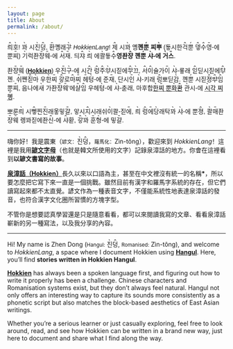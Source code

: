 ```yaml
---
layout: page
title: About
permalink: /about/
---
```


<p lang="ko" style="font-family:Sans-serif, Noto Sans"> 
<ruby class="ruby" style="position: relative">릐<rt style="font-size:120%;position:absolute;top: -1.15em;left: 0.2em;z-index: -1">ꞈ</rt></ruby><ruby class="ruby" style="position: relative">호<rt style="font-size:120%;position:absolute;top: -1.15em;left: 0.2em;z-index: -1">ˎ</rt></ruby>! <ruby class="ruby" style="position: relative">꽈<rt style="font-size:120%;position:absolute;top: -1.15em;left: 0.2em;z-index: -1">ˎ</rt></ruby> 시<ruby class="ruby" style="position: relative">진<rt style="font-size:120%;position:absolute;top: -1.15em;left: 0.2em;z-index: -1">ˎ</rt></ruby><ruby class="ruby" style="position: relative">덩<rt style="font-size:120%;position:absolute;top: -1.15em;left: 0.2em;z-index: -1">ꞈ</rt></ruby>, <ruby class="ruby" style="position: relative">환<rt style="font-size: 120%;position: absolute;top: -1.15em;left: 0.2em;z-index: -1">ˍ</rt></ruby>꼥래<ruby class="ruby" style="position: relative">ᄀᅷ<rt style="font-size: 120%;position: absolute;top: -1.15em;left: 0.2em;z-index: -1">ˎ</rt></ruby> <i>HokkienLang</i>! <ruby class="ruby" style="position: relative">제<rt style="font-size:120%;position:absolute;top: -1.15em;left: 0.2em;z-index: -1">ꞈ</rt></ruby> 시<ruby class="ruby" style="position: relative">꽈<rt style="font-size:120%;position:absolute;top: -1.15em;left: 0.2em;z-index: -1">ˎ</rt></ruby> 옝<b>꼔<ruby class="ruby" style="position: relative">뿐<rt style="font-size:120%;position:absolute;top: -1.15em;left: 0.2em;z-index: -1">ˏ</rt></ruby> 찌<ruby class="ruby" style="position: relative">뿌<rt style="font-size:120%;position:absolute;top: -1.15em;left: 0.2em;z-index: -1">ˎ</rt></ruby></b> (둏시한<ruby class="ruby" style="position: relative">걱<rt style="font-size: 120%;position: absolute;top: -1.15em;left: 0.2em;z-index: -1">ꞈ</rt></ruby><ruby class="ruby" style="position: relative">뿐<rt style="font-size: 120%;position: absolute;top: -1.15em;left: 0.2em;z-index: -1">ˏ</rt></ruby> <ruby class="ruby" style="position: relative">뎋<rt style="font-size: 120%;position: absolute;top: -1.15em;left: 0.2em;z-index: -1">ꞈ</rt></ruby><ruby class="ruby" style="position: relative">수<rt style="font-size: 120%;position: absolute;top: -1.15em;left: 0.2em;z-index: -1">ꞈ</rt></ruby><ruby class="ruby" style="position: relative">영<rt style="font-size: 120%;position: absolute;top: -1.15em;left: 0.2em;z-index: -1">ˍ</rt></ruby>-에 뿐<ruby class="ruby" style="position: relative">찌<rt style="font-size: 120%;position: absolute;top: -1.15em;left: 0.2em;z-index: -1">ˍ</rt></ruby>) <ruby class="ruby" style="position: relative">기<rt style="font-size: 120%;position: absolute;top: -1.15em;left: 0.2em;z-index: -1">ˎ</rt></ruby>럭좐<ruby class="ruby" style="position: relative">쟝<rt style="font-size: 120%;position: absolute;top: -1.15em;left: 0.2em;z-index: -1">ˍ</rt></ruby><ruby class="ruby" style="position: relative">웨<rt style="font-size: 120%;position: absolute;top: -1.15em;left: 0.2em;z-index: -1">ˍ</rt></ruby>-에 <ruby class="ruby" style="position: relative">서<rt style="font-size: 120%;position: absolute;top: -1.15em;left: 0.2em;z-index: -1">ꞈ</rt></ruby><ruby class="ruby" style="position: relative">재<rt style="font-size: 120%;position: absolute;top: -1.15em;left: 0.2em;z-index: -1">ˍ</rt></ruby>. 듸<ruby class="ruby" style="position: relative">쟈<rt style="font-size: 120%;position: absolute;top: -1.15em;left: 0.2em;z-index: -1">ꞈ</rt></ruby> <ruby class="ruby" style="position: relative">릐<rt style="font-size: 120%;position: absolute;top: -1.15em;left: 0.2em;z-index: -1">ˎ</rt></ruby> 에<ruby class="ruby" style="position: relative">콸<rt style="font-size: 120%;position: absolute;top: -1.15em;left: 0.2em;z-index: -1">ˎ</rt></ruby>둏<ruby class="ruby" style="position: relative">수<rt style="font-size: 120%;position: absolute;top: -1.15em;left: 0.2em;z-index: -1">ꞈ</rt></ruby><b>영좐<ruby class="ruby" style="position: relative">쟝<rt style="font-size: 120%;position: absolute;top: -1.15em;left: 0.2em;z-index: -1">ꞈ</rt></ruby> 꼔<ruby class="ruby" style="position: relative">뿐<rt style="font-size: 120%;position: absolute;top: -1.15em;left: 0.2em;z-index: -1">ˏ</rt></ruby> <ruby class="ruby" style="position: relative">샤<rt style="font-size: 120%;position: absolute;top: -1.15em;left: 0.2em;z-index: -1">ˎ</rt></ruby>-에 <ruby class="ruby" style="position: relative">거<rt style="font-size: 120%;position: absolute;top: -1.15em;left: 0.2em;z-index: -1">ˎ</rt></ruby><ruby class="ruby" style="position: relative">스<rt style="font-size: 120%;position: absolute;top: -1.15em;left: 0.2em;z-index: -1">ˍ</rt></ruby></b>.
</p> 

<p lang="ko" style="font-family:Sans-serif, Noto Sans">
좐<ruby class="ruby" style="position: relative">쟝<rt style="font-size: 120%;position: absolute;top: -1.15em;left: 0.2em;z-index: -1">ˍ</rt></ruby><ruby class="ruby" style="position: relative">웨<rt style="font-size: 120%;position: absolute;top: -1.15em;left: 0.2em;z-index: -1">ˍ</rt></ruby> (<a href="https://en.wikipedia.org/wiki/Hokkien"><strong>Hokkien</strong></a>) 우<ruby class="ruby" style="position: relative">진<rt style="font-size: 120%;position: absolute;top: -1.15em;left: 0.2em;z-index: -1">ˍ</rt></ruby><ruby class="ruby" style="position: relative">구<rt style="font-size: 120%;position: absolute;top: -1.15em;left: 0.2em;z-index: -1">ˎ</rt></ruby>-에 시<ruby class="ruby" style="position: relative">간<rt style="font-size: 120%;position: absolute;top: -1.15em;left: 0.2em;z-index: -1">ꞈ</rt></ruby> <ruby class="ruby" style="position: relative">렁<rt style="font-size: 120%;position: absolute;top: -1.15em;left: 0.2em;z-index: -1">ꞈ</rt></ruby><ruby class="ruby" style='position: relative'>주<rt style='font-size: 120%;position: absolute;top: -1.15em;left: 0.2em;z-index: -1'>ꞈ</rt></ruby><ruby class="ruby" style='position: relative'>ᄋᆤ<rt style='font-size: 120%;position: absolute;top: -1.15em;left: 0.2em;z-index: -1'>ˎ</rt></ruby>시짇에<ruby class="ruby" style="position: relative">ᄏᅷ<rt style="font-size: 120%;position: absolute;top: -1.15em;left: 0.2em;z-index: -1">ꞈ</rt></ruby><ruby class="ruby" style="position: relative">끄<rt style="font-size: 120%;position: absolute;top: -1.15em;left: 0.2em;z-index: -1">ˎ</rt></ruby>, <ruby class="ruby" style="position: relative">서<rt style="font-size: 120%;position: absolute;top: -1.15em;left: 0.2em;z-index: -1">ꞈ</rt></ruby><ruby class="ruby" style="position: relative">이<rt style="font-size: 120%;position: absolute;top: -1.15em;left: 0.2em;z-index: -1">ꞈ</rt></ruby>슐가<ruby class="ruby" style="position: relative">이<rt style="font-size: 120%;position: absolute;top: -1.15em;left: 0.2em;z-index: -1">ˍ</rt></ruby> <ruby class="ruby" style="position: relative">샤<rt style="font-size: 120%;position: absolute;top: -1.15em;left: 0.2em;z-index: -1">ˎ</rt></ruby>-롷래 <ruby class="ruby" style="position: relative">읻<rt style="font-size: 120%;position: absolute;top: -1.15em;left: 0.2em;z-index: -1">ꞈ</rt></ruby>딛시짇에<ruby class="ruby" style="position: relative">ᄐᆤ<rt style="font-size: 120%;position: absolute;top: -1.15em;left: 0.2em;z-index: -1">ꞈ</rt></ruby>졘. <ruby class="ruby" style="position: relative">쉬<rt style="font-size: 120%;position: absolute;top: -1.15em;left: 0.2em;z-index: -1">ˍ</rt></ruby>쪤<ruby class="ruby" style="position: relative">짇<rt style="font-size: 120%;position: absolute;top: -1.15em;left: 0.2em;z-index: -1">ꞈ</rt></ruby><ruby class="ruby" style="position: relative">마<rt style="font-size: 120%;position: absolute;top: -1.15em;left: 0.2em;z-index: -1">ˎ</rt></ruby> 우<ruby class="ruby" style="position: relative">한<rt style="font-size: 120%;position: absolute;top: -1.15em;left: 0.2em;z-index: -1">ˎ</rt></ruby><ruby class="ruby" style="position: relative">찌<rt style="font-size: 120%;position: absolute;top: -1.15em;left: 0.2em;z-index: -1">ˍ</rt></ruby> <ruby class="ruby" style="position: relative">갛<rt style="font-size: 120%;position: absolute;top: -1.15em;left: 0.2em;z-index: -1">ꞈ</rt></ruby>로<ruby class="ruby" style="position: relative">마<rt style="font-size: 120%;position: absolute;top: -1.15em;left: 0.2em;z-index: -1">ꞈ</rt></ruby><ruby class="ruby" style="position: relative">찌<rt style="font-size: 120%;position: absolute;top: -1.15em;left: 0.2em;z-index: -1">ˍ</rt></ruby> <ruby class="ruby" style="position: relative">헤<rt style="font-size: 120%;position: absolute;top: -1.15em;left: 0.2em;z-index: -1">ˍ</rt></ruby><ruby class="ruby" style="position: relative">텅<rt style="font-size: 120%;position: absolute;top: -1.15em;left: 0.2em;z-index: -1">ˎ</rt></ruby>-에 준<ruby class="ruby" style="position: relative">재<rt style="font-size: 120%;position: absolute;top: -1.15em;left: 0.2em;z-index: -1">ˍ</rt></ruby>, 단시<ruby class="ruby" style="position: relative">인<rt style="font-size: 120%;position: absolute;top: -1.15em;left: 0.2em;z-index: -1">ˍ</rt></ruby> <ruby class="ruby" style="position: relative">샤<rt style="font-size: 120%;position: absolute;top: -1.15em;left: 0.2em;z-index: -1">ˎ</rt></ruby>-키래 <ruby class="ruby" style="position: relative">렁<rt style="font-size: 120%;position: absolute;top: -1.15em;left: 0.2em;z-index: -1">ꞈ</rt></ruby>뽀딛<ruby class="ruby" style="position: relative">감<rt style="font-size:120%;position:absolute;top: -1.15em;left: 0.2em;z-index: -1">ˎ</rt></ruby>. 꼔<ruby class="ruby" style="position: relative">뿐<rt style="font-size: 120%;position: absolute;top: -1.15em;left: 0.2em;z-index: -1">ˏ</rt></ruby> 시짇<ruby class="ruby" style="position: relative">졍<rt style="font-size: 120%;position: absolute;top: -1.15em;left: 0.2em;z-index: -1">ꞈ</rt></ruby><ruby class="ruby" style="position: relative">ᄇᆤ<rt style="font-size: 120%;position: absolute;top: -1.15em;left: 0.2em;z-index: -1">ꞈ</rt></ruby><ruby class="ruby" style="position: relative">임<rt style="font-size: 120%;position: absolute;top: -1.15em;left: 0.2em;z-index: -1">ꞈ</rt></ruby> 뿐<ruby class="ruby" style="position: relative">찌<rt style="font-size: 120%;position: absolute;top: -1.15em;left: 0.2em;z-index: -1">ˍ</rt></ruby>, 음나에<ruby class="ruby" style="position: relative">새<rt style="font-size: 120%;position: absolute;top: -1.15em;left: 0.2em;z-index: -1">ˎ</rt></ruby> 가좐<ruby class="ruby" style="position: relative">쟝<rt style="font-size: 120%;position: absolute;top: -1.15em;left: 0.2em;z-index: -1">ˍ</rt></ruby><ruby class="ruby" style="position: relative">웨<rt style="font-size: 120%;position: absolute;top: -1.15em;left: 0.2em;z-index: -1">ˍ</rt></ruby>’에<ruby class="ruby" style="position: relative">샬<rt style="font-size: 120%;position: absolute;top: -1.15em;left: 0.2em;z-index: -1">ˍ</rt></ruby><ruby class="ruby" style="position: relative">임<rt style="font-size: 120%;position: absolute;top: -1.15em;left: 0.2em;z-index: -1">ꞈ</rt></ruby> 우헤<ruby class="ruby" style="position: relative">텅<rt style="font-size: 120%;position: absolute;top: -1.15em;left: 0.2em;z-index: -1">ˎ</rt></ruby>-에 <ruby class="ruby" style="position: relative">샤<rt style="font-size: 120%;position: absolute;top: -1.15em;left: 0.2em;z-index: -1">ˎ</rt></ruby>-춛래, 마후합<a style="color:black;text-decoration: underline dotted;cursor: help" title="(漢) 漢字文化圈"><ruby class="ruby" style="position: relative">한<rt style="font-size: 120%;position: absolute;top: -1.15em;left: 0.2em;z-index: -1">ˎ</rt></ruby><ruby class="ruby" style="position: relative">찌<rt style="font-size: 120%;position: absolute;top: -1.15em;left: 0.2em;z-index: -1">ˍ</rt></ruby> 뿐<ruby class="ruby" style="position: relative">화<rt style="font-size: 120%;position: absolute;top: -1.15em;left: 0.2em;z-index: -1">ˎ</rt></ruby><ruby class="ruby" style="position: relative">콴<rt style="font-size: 120%;position: absolute;top: -1.15em;left: 0.2em;z-index: -1">ꞈ</rt></ruby></a> <ruby class="ruby" style="position: relative">관<rt style="font-size: 120%;position: absolute;top: -1.15em;left: 0.2em;z-index: -1">ˎ</rt></ruby>시-에 <a style="color:black;text-decoration: underline dotted;cursor: help" title="(漢) 四角字型"><ruby class="ruby" style="position: relative">시<rt style="font-size:120%;position:absolute;top: -1.15em;left: 0.2em;z-index: -1">ˎ</rt></ruby>각 찌<ruby class="ruby" style="position: relative">혱<rt style="font-size:120%;position:absolute;top: -1.15em;left: 0.2em;z-index: -1">ˏ</rt></ruby></a>.
</p>

<p lang="ko" style="font-family:Sans-serif, Noto Sans">
뽀룬<ruby style="position: relative">릐<rt style="font-size: 120%;position: absolute;top: -1.15em;left: 0.2em;z-index: -1">ˎ</rt></ruby> 시<ruby style="position: relative">뼇<rt style="font-size: 120%;position: absolute;top: -1.15em;left: 0.2em;z-index: -1">ꞈ</rt></ruby>찐<ruby style="position: relative">진<rt style="font-size: 120%;position: absolute;top: -1.15em;left: 0.2em;z-index: -1">ˍ</rt></ruby>래옿밓<ruby style="position: relative">걀<rt style="font-size: 120%;position: absolute;top: -1.15em;left: 0.2em;z-index: -1">ˍ</rt></ruby>, 앟시<ruby style="position: relative">지<rt style="font-size: 120%;position: absolute;top: -1.15em;left: 0.2em;z-index: -1">ꞈ</rt></ruby>시래쉬<ruby style="position: relative">이<rt style="font-size: 120%;position: absolute;top: -1.15em;left: 0.2em;z-index: -1">ˎ</rt></ruby>콸-짇<ruby style="position: relative">에<rt style="font-size: 120%;position: absolute;top: -1.15em;left: 0.2em;z-index: -1">ˍ</rt></ruby>, <ruby style="position: relative">릐<rt style="font-size:120%;position:absolute;top: -1.15em;left: 0.2em;z-index: -1">ˎ</rt></ruby> <ruby style="position: relative">렁<rt style="font-size: 120%;position: absolute;top: -1.15em;left: 0.2em;z-index: -1">ꞈ</rt></ruby><ruby style="position: relative">에<rt style="font-size: 120%;position: absolute;top: -1.15em;left: 0.2em;z-index: -1">ˍ</rt></ruby><ruby style="position: relative">당<rt style="font-size: 120%;position: absolute;top: -1.15em;left: 0.2em;z-index: -1">ˎ</rt></ruby>래탁<ruby style="position: relative">꽈<rt style="font-size: 120%;position: absolute;top: -1.15em;left: 0.2em;z-index: -1">ˎ</rt></ruby> <ruby style="position: relative">샤<rt style="font-size:120%;position:absolute;top: -1.15em;left: 0.2em;z-index: -1">ˎ</rt></ruby>-에 뿐<ruby style="position: relative">졍<rt style="font-size: 120%;position: absolute;top: -1.15em;left: 0.2em;z-index: -1">ꞈ</rt></ruby>, <ruby style="position: relative">콸<rt style="font-size: 120%;position: absolute;top: -1.15em;left: 0.2em;z-index: -1">ˎ</rt></ruby><ruby style="position: relative">매<rt style="font-size: 120%;position: absolute;top: -1.15em;left: 0.2em;z-index: -1">ˍ</rt></ruby>좐<ruby style="position: relative">쟝<rt style="font-size: 120%;position: absolute;top: -1.15em;left: 0.2em;z-index: -1">ˍ</rt></ruby><ruby style="position: relative">웨<rt style="font-size: 120%;position: absolute;top: -1.15em;left: 0.2em;z-index: -1">ˍ</rt></ruby> 롕꽈짇에좐<ruby style="position: relative">신<rt style="font-size:120%;position:absolute;top: -1.15em;left: 0.2em;z-index: -1">ꞈ</rt></ruby>-에 <ruby style="position: relative">샤<rt style="font-size: 120%;position: absolute;top: -1.15em;left: 0.2em;z-index: -1">ꞈ</rt></ruby>홛, <ruby style="position: relative">갛<rt style="font-size: 120%;position: absolute;top: -1.15em;left: 0.2em;z-index: -1">ꞈ</rt></ruby><ruby style="position: relative">꽈<rt style="font-size: 120%;position: absolute;top: -1.15em;left: 0.2em;z-index: -1">ˎ</rt> </ruby><ruby style="position: relative">훈<rt style="font-size: 120%;position: absolute;top: -1.15em;left: 0.2em;z-index: -1">ˍ</rt></ruby><ruby style="position: relative">형<rt style="font-size: 120%;position: absolute;top: -1.15em;left: 0.2em;z-index: -1">ˎ</rt></ruby>-에 밓<ruby style="position: relative">걀<rt style="font-size: 120%;position: absolute;top: -1.15em;left: 0.2em;z-index: -1">ˍ</rt></ruby>.
</p>

---

<p lang="zh">
嗨你好！我是震東（<small>諺文：</small><span style="font-family:Sans-serif, Noto Sans"><ruby style="position: relative">진<rt style="font-size:120%;position:absolute;top: -1.15em;left: 0.2em;z-index: -1">ˎ</rt></ruby><ruby style="position: relative">덩<rt style="font-size:120%;position:absolute;top: -1.15em;left: 0.2em;z-index: -1">ꞈ</rt></ruby></span>，<small>羅馬化：</small>Zìn-tông），歡迎來到 <em>HokkienLang</em>！這裡是我用<strong><a href="https://zh.wikipedia.org/wiki/%E8%AB%BA%E6%96%87">諺文字母</a></strong>（也就是韓文所使用的文字）記錄泉漳話的地方。你會在這裡看到<strong>以諺文書寫的故事</strong>。

<a href="https://zh.wikipedia.org/wiki/%E6%B3%89%E6%BC%B3%E7%89%87"><strong>泉漳話（Hokkien）</strong></a>長久以來以口語為主，甚至在中文裡沒有統一的名稱<strong>*</strong>，所以要怎麼把它寫下來一直是一個挑戰。雖然目前有漢字和羅馬字系統的存在，但它們讀寫起來都不太直覺。諺文作為一種表音文字，不僅能系統性地表達泉漳話的發音，也符合漢字文化圈所習慣的方塊字型。

不管你是想要認真學習還是只是隨意看看，都可以來閱讀我寫的文章、看看泉漳話嶄新的另一種寫法，以及我分享的內容。
</p>

---

Hi! My name is Zhen Dong (<small>Hangul:</small> <span style="font-family:Sans-serif, Noto Sans"><ruby style="position: relative">진<rt style="font-size:120%;position:absolute;top: -1.15em;left: 0.2em;z-index: -1">ˎ</rt></ruby><ruby style="position: relative">덩<rt style="font-size:120%;position:absolute;top: -1.15em;left: 0.2em;z-index: -1">ꞈ</rt></ruby></span>, <small>Romanised:</small> Zìn-tông), and welcome to <em>HokkienLang</em>, a space where I document Hokkien using <a href="https://en.wikipedia.org/wiki/Hangul"><strong>Hangul</strong></a>. Here, you’ll find <strong>stories written in Hokkien Hangul</strong>.

<a href="https://en.wikipedia.org/wiki/Hokkien"><strong>Hokkien</strong></a> has always been a spoken language first, and figuring out how to write it properly has been a challenge. Chinese characters and Romanisation systems exist, but they don’t always feel natural. Hangul not only offers an interesting way to capture its sounds more consistently as a phonetic script but also matches the block-based aesthetics of East Asian writings.

Whether you’re a serious learner or just casually exploring, feel free to look around, read, and see how Hokkien can be written in a brand new way, just here to document and share what I find along the way.
